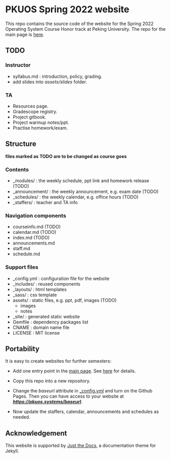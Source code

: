 # PKUOS Spring 2022 website
This repo contains the source code of the website for the Spring 2022 Operating System Course Honor track at Peking University. The repo for the main page is [here](https://github.com/PKU-OS/PKU-OS.github.io).

## TODO
### Instructor
- syllabus.md : introduction, policy, grading.
- add slides into *assets/slides* folder. 

### TA
- Resources page.
- Gradescope registry.
- Project gitbook.
- Project warmup notes/ppt.
- Practise homework/exam.

## Structure
**files marked as TODO are to be changed as course goes**
### Contents
- _modules/ : the weekly schedule, ppt link and homework release (TODO)
- _announcement/ : the weekly announcement, e.g. exam date (TODO)
- _schedules/ : the weekly calendar, e.g. office hours (TODO)
- _staffers/ : teacher and TA info
### Navigation components
- courseinfo.md (TODO)
- calendar.md (TODO)
- index.md (TODO)
- announcements.md
- staff.md
- schedule.md
### Support files
- _config.yml : configuration file for the website
- _includes/ : reused components 
- _layouts/ : html templates
- _sass/ : css template
- assets/ : static files, e.g. ppt, pdf, images (TODO)
    - images
    - notes
- _site/ : generated static website
- Gemfile : dependency packages list
- CNAME : domain name file
- LICENSE : MIT license

## Portability
It is easy to create websites for further semesters:

- Add one entry point in the [main page](https://pkuos.systems). See [here](https://github.com/PKU-OS/PKU-OS.github.io) for details.

- Copy this repo into a new repository.

- Change the *baseurl* attribute in [_config.yml](./_config.yml) and turn on the Github Pages. Then you can have access to your website at ***https://pkuos.systems/baseurl***.

- Now update the staffers, calendar, announcements and schedules as needed.

## Acknowledgement
This website is supported by [Just the Docs](https://pmarsceill.github.io/just-the-docs/), a documentation theme for Jekyll.
